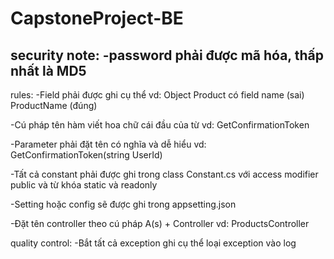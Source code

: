 # CapstoneProject-BE
security note:
-password phải được mã hóa, thấp nhất là MD5
-
rules:
-Field phải được ghi cụ thể vd: Object Product có field name (sai) ProductName (đúng)

-Cú pháp tên hàm viết hoa chữ cái đầu của từ vd: GetConfirmationToken

-Parameter phải đặt tên có nghĩa và dễ hiểu vd: GetConfirmationToken(string UserId)

-Tất cả constant phải được ghi trong class Constant.cs với access modifier public và từ khóa static và readonly

-Setting hoặc config sẽ được ghi trong appsetting.json

-Đặt tên controller theo cú pháp A(s) + Controller vd: ProductsController

quality control:
-Bắt tất cả exception ghi cụ thể loại exception vào log
